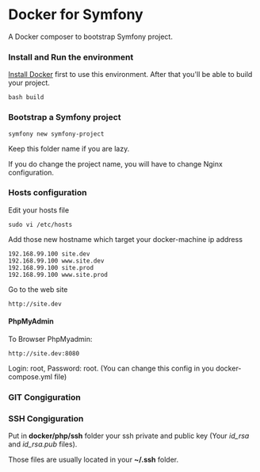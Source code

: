 Docker for Symfony
==================

A Docker composer to bootstrap Symfony project. 

### Install and Run the environment
    
[Install Docker](http://docs.docker.com/engine/installation/) first to use this environment.
After that you'll be able to build your project.
    
    bash build
 
### Bootstrap a Symfony project

    symfony new symfony-project

Keep this folder name if you are lazy. 

If you do change the project name, you will have to change Nginx configuration.

### Hosts configuration

Edit your hosts file

    sudo vi /etc/hosts
    
Add those new hostname which target your docker-machine ip address

    192.168.99.100 site.dev
    192.168.99.100 www.site.dev
    192.168.99.100 site.prod
    192.168.99.100 www.site.prod
    
Go to the web site

    http://site.dev
    
#### PhpMyAdmin

To Browser PhpMyadmin:

    http://site.dev:8080
    
Login: root, Password: root. (You can change this config in you docker-compose.yml file)
    
### GIT Congiguration


### SSH Congiguration

Put in **docker/php/ssh** folder your ssh private and public key (Your _id_rsa_ and _id_rsa.pub_ files).

Those files are usually located in your **~/.ssh** folder.